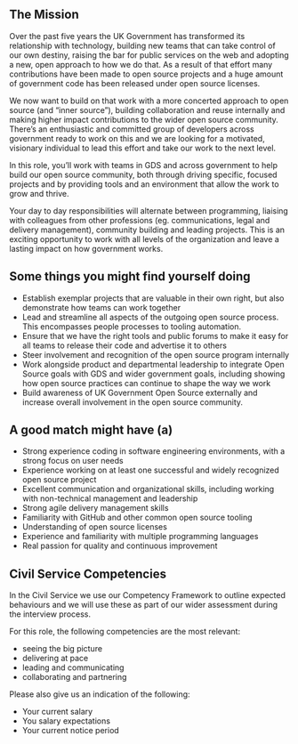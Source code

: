 ## The Mission 

Over the past five years the UK Government has transformed its relationship with technology, building new teams that can take control of our own destiny, raising the bar for public services on the web and adopting a new, open approach to how we do that. As a result of that effort many contributions have been made to open source projects and a huge amount of government code has been released under open source licenses. 

We now want to build on that work with a more concerted approach to open source (and “inner source”), building collaboration and reuse internally and making higher impact contributions to the wider open source community. There’s an enthusiastic and committed group of developers across government ready to work on this and we are looking for a motivated, visionary individual to lead this effort and take our work to the next level. 

In this role, you’ll work with teams in GDS and across government to help build our open source community, both through driving specific, focused projects and by providing tools and an environment that allow the work to grow and thrive. 

Your day to day responsibilities will alternate between programming, liaising with colleagues from other professions (eg. communications, legal and delivery management), community building and leading projects. This is an exciting opportunity to work with all levels of the organization and leave a lasting impact on how government works. 
 
## Some things you might find yourself doing 

* Establish exemplar projects that are valuable in their own right, but also demonstrate how teams can work together 
* Lead and streamline all aspects of the outgoing open source process. This encompasses people processes to tooling automation. 
* Ensure that we have the right tools and public forums to make it easy for all teams to release their code and advertise it to others 
* Steer involvement and recognition of the open source program internally 
* Work alongside product and departmental leadership to integrate Open Source goals with GDS and wider government goals, including showing how open source practices can continue to shape the way we work 
* Build awareness of UK Government Open Source externally and increase overall involvement in the open source community. 
 
 
## A good match might have (a) 

* Strong experience coding in software engineering environments, with a strong focus on user needs 
* Experience working on at least one successful and widely recognized open source project 
* Excellent communication and organizational skills, including working with non-technical management and leadership 
* Strong agile delivery management skills 
* Familiarity with GitHub and other common open source tooling 
* Understanding of open source licenses 
* Experience and familiarity with multiple programming languages 
* Real passion for quality and continuous improvement 

## Civil Service Competencies 

In the Civil Service we use our Competency Framework to outline expected behaviours and we will use these as part of our wider assessment during the interview process. 

For this role, the following competencies are the most relevant:
* seeing the big picture 
* delivering at pace 
* leading and communicating 
* collaborating and partnering 

Please also give us an indication of the following:
* Your current salary 
* You salary expectations 
* Your current notice period 
